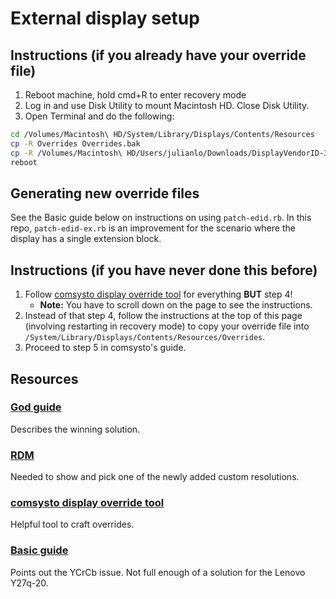 # External display setup

## Instructions (if you already have your override file)

1. Reboot machine, hold cmd+R to enter recovery mode
2. Log in and use Disk Utility to mount Macintosh HD. Close Disk Utility.
3. Open Terminal and do the following:
```bash
cd /Volumes/Macintosh\ HD/System/Library/Displays/Contents/Resources
cp -R Overrides Overrides.bak
cp -R /Volumes/Macintosh\ HD/Users/julianlo/Downloads/DisplayVendorID-30ae Overrides/
reboot
```

## Generating new override files

See the Basic guide below on instructions on using `patch-edid.rb`. In this repo, `patch-edid-ex.rb` is an improvement for the scenario where the display has a single extension block.

## Instructions (if you have never done this before)

1. Follow [comsysto display override tool](https://comsysto.github.io/Display-Override-PropertyList-File-Parser-and-Generator-with-HiDPI-Support-For-Scaled-Resolutions/) for everything **BUT** step 4!
    - **Note:** You have to scroll down on the page to see the instructions.
2. Instead of that step 4, follow the instructions at the top of this page (involving restarting in recovery mode) to copy your override file into `/System/Library/Displays/Contents/Resources/Overrides`.
3. Proceed to step 5 in comsysto's guide.

## Resources

### [God guide](https://forums.macrumors.com/threads/guide-fixing-external-monitor-scaling-and-fuzziness-issues-with-mbp-and-osx.2179968/)

Describes the winning solution.

### [RDM](https://github.com/avibrazil/RDM)

Needed to show and pick one of the newly added custom resolutions.

### [comsysto display override tool](https://comsysto.github.io/Display-Override-PropertyList-File-Parser-and-Generator-with-HiDPI-Support-For-Scaled-Resolutions/)

Helpful tool to craft overrides.

### [Basic guide](https://spin.atomicobject.com/2018/08/24/macbook-pro-external-monitor-display-problem/)

Points out the YCrCb issue. Not full enough of a solution for the Lenovo Y27q-20.

